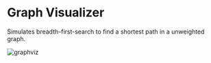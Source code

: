 # Graph Visualizer

Simulates breadth-first-search to find a shortest path in a unweighted graph.


![graphviz](https://user-images.githubusercontent.com/71932686/210173736-985f6686-9954-4442-8d60-02abca709b10.gif)
